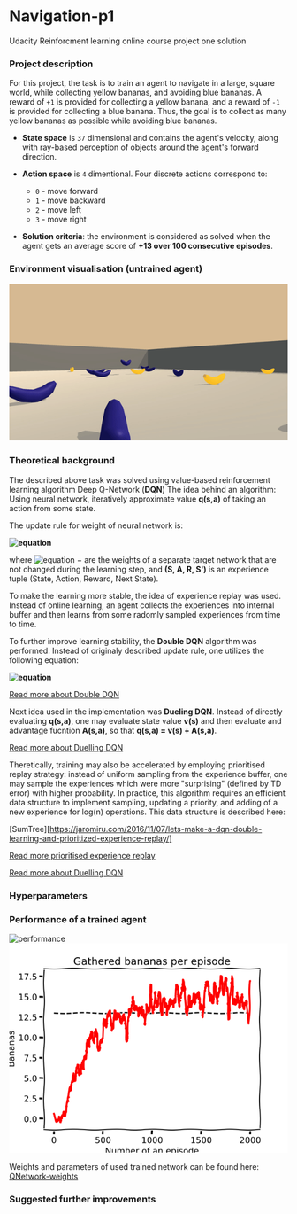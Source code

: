 # Navigation-p1
Udacity Reinforcment learning online course project one solution

### Project description

For this project, the task is to train an agent to navigate in a large, square world, while collecting yellow bananas, and avoiding blue bananas. A reward of `+1` is provided for collecting a yellow banana, and a reward of `-1` is provided for collecting a blue banana. Thus, the goal is to collect as many yellow bananas as possible while avoiding blue bananas.

- **State space** is `37` dimensional and contains the agent's velocity, along with ray-based perception of objects around the agent's forward direction. 

- **Action space** is `4` dimentional. Four discrete actions correspond to:
  - `0` - move forward
  - `1` - move backward
  - `2` - move left
  - `3` - move right

- **Solution criteria**: the environment is considered as solved when the agent gets an average score of **+13 over 100 consecutive episodes**.

### Environment visualisation (untrained agent)
![environment](https://github.com/betadecay1993/Navigation-p1/blob/master/results/banana_gatherer_untrained.gif)

### Theoretical background
The described above task was solved using value-based reinforcement learning algorithm Deep Q-Network (**DQN**)
The idea behind an algorithm:
Using neural network, iteratively approximate value **q(s,a)** of taking an action from some state.

The update rule for weight of neural network is:

**![equation](https://latex.codecogs.com/gif.latex?\Delta&space;\omega&space;=&space;\alpha&space;(R&space;&plus;&space;\gamma&space;\max_a&space;q(S',a,\omega^-)&space;-&space;q(S,A,\omega))\nabla_w&space;q(S,A,\omega))**

where ![equation](https://latex.codecogs.com/gif.latex?\omega^-) − are the weights of a separate target network that are not changed during the learning step, and **(S, A, R, S')** is an experience tuple (State, Action, Reward, Next State).

To make the learning more stable, the idea of experience replay was used. Instead of online learning, an agent collects the experiences into internal buffer and then learns from some radomly sampled experiences from time to time.

To further improve learning stability, the **Double DQN** algorithm was performed. Instead of originaly described update rule, one utilizes the following equation:

**![equation](https://latex.codecogs.com/gif.latex?\Delta&space;\omega&space;=&space;\alpha&space;(R&space;&plus;&space;\gamma&space;q(S',arg&space;\&space;\text{max}_a&space;q(S',A,\omega),\omega^-)&space;-&space;q(S,A,\omega))\nabla_w&space;q(S,A,\omega))**

[Read more about Double DQN](https://arxiv.org/abs/1509.06461)

Next idea used in the implementation was **Dueling DQN**. Instead of directly evaluating **q(s,a)**, one may evaluate state value **v(s)** and then evaluate and advantage fucntion **A(s,a)**, so that **q(s,a) = v(s) + A(s,a)**.

[Read more about Duelling DQN](https://arxiv.org/abs/1511.06581)

Theretically, training may also be accelerated by employing prioritised replay strategy: instead of uniform sampling from the experience buffer, one may sample the experiences which were more "surprising" (defined by TD error) with higher probability.
In practice, this algorithm requires an efficient data structure to implement sampling, updating a priority, and adding of a new experience for log(n) operations. 
This data structure is described here: 

[SumTree][https://jaromiru.com/2016/11/07/lets-make-a-dqn-double-learning-and-prioritized-experience-replay/]

[Read more prioritised experience replay](https://arxiv.org/abs/1511.05952)

[Read more about Duelling DQN](https://arxiv.org/abs/1511.06581)

### Hyperparameters

### Performance of a trained agent
![performance](https://github.com/betadecay1993/Navigation-p1/blob/master/results/banana_gatherer.gif)
![scores](https://github.com/betadecay1993/Navigation-p1/blob/master/results/scores.png)

Weights and parameters of used trained network can be found here:
[QNetwork-weights](https://github.com/betadecay1993/Navigation-p1/blob/master/results/banana_17.0.pth)
### Suggested further improvements
